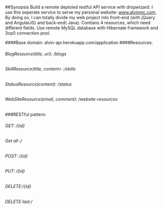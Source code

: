 ##Synopsis
Build a remote deploied restful API service with dropwizard. I use this seperate service to serve my personal website: www.alvinmc.com. By doing so, I can totally divide my web project into front-end (with jQuery and AngularJS) and back-end( Java). Contians 4 resources, which need different fields. Use remote MySQL database with Hibernate framework and 3cp0 connection pool.  

####Base domain: alvin-api.herokuapp.com/application
####Resources: 
###### BlogResource(title, url): /blogs
###### SkillResource(title, content> :/skills
###### StatusResource(content): /status 
###### WebSiteResource(email, comment): /website-resources

###RESTful pattern:
###### GET:  /{id}
###### Get all :/
###### POST: /{id}
###### PUT: /{id}
###### DELETE:/{id}
###### DELETE last:/
